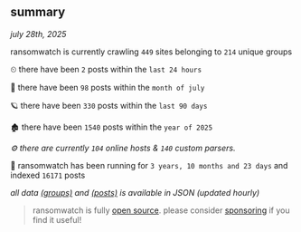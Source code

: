 
## summary
_july 28th, 2025_

ransomwatch is currently crawling `449` sites belonging to `214` unique groups

⏲ there have been `2` posts within the `last 24 hours`

🦈 there have been `98` posts within the `month of july`

🪐 there have been `330` posts within the `last 90 days`

🏚 there have been `1540` posts within the `year of 2025`

_⚙️ there are currently `104` online hosts & `140` custom parsers._

🦕 ransomwatch has been running for `3 years, 10 months and 23 days` and indexed `16171` posts

_all data  [(groups)](http://ransomwhat.telemetry.ltd/groups) and [(posts)](http://ransomwhat.telemetry.ltd/posts) is available in JSON (updated hourly)_

> ransomwatch is fully [open source](https://github.com/joshhighet/ransomwatch#ransomwatch--). please consider [sponsoring](https://github.com/sponsors/joshhighet) if you find it useful!
